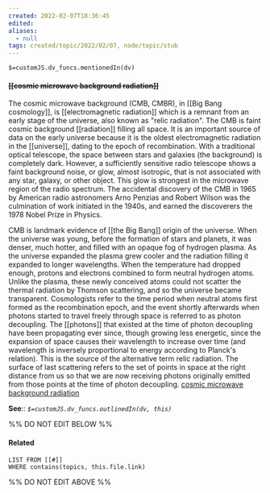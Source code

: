 ```yaml
---
created: 2022-02-07T18:36:45 
edited: 
aliases:
  - null
tags: created/topic/2022/02/07, node/topic/stub
---
```

`$=customJS.dv_funcs.mentionedIn(dv)`

#### <s class="topic-title">[[cosmic microwave background radiation]]</s> 

The cosmic microwave background (CMB, CMBR), in [[Big Bang cosmology]], is [[electromagnetic radiation]] which is a remnant from an early stage of the universe, also known as "relic radiation". The CMB is faint cosmic background [[radiation]] filling all space. It is an important source of data on the early universe because it is the oldest electromagnetic radiation in the [[universe]], dating to the epoch of recombination. With a traditional optical telescope, the space between stars and galaxies (the background) is completely dark. However, a sufficiently sensitive radio telescope shows a faint background noise, or glow, almost isotropic, that is not associated with any star, galaxy, or other object. This glow is strongest in the microwave region of the radio spectrum. The accidental discovery of the CMB in 1965 by American radio astronomers Arno Penzias and Robert Wilson was the culmination of work initiated in the 1940s, and earned the discoverers the 1978 Nobel Prize in Physics.

CMB is landmark evidence of [[the Big Bang]] origin of the universe. When the universe was young, before the formation of stars and planets, it was denser, much hotter, and filled with an opaque fog of hydrogen plasma. As the universe expanded the plasma grew cooler and the radiation filling it expanded to longer wavelengths. When the temperature had dropped enough, protons and electrons combined to form neutral hydrogen atoms. Unlike the plasma, these newly conceived atoms could not scatter the thermal radiation by Thomson scattering, and so the universe became transparent. Cosmologists refer to the time period when neutral atoms first formed as the recombination epoch, and the event shortly afterwards when photons started to travel freely through space is referred to as photon decoupling. The [[photons]] that existed at the time of photon decoupling have been propagating ever since, though growing less energetic, since the expansion of space causes their wavelength to increase over time (and wavelength is inversely proportional to energy according to Planck's relation). This is the source of the alternative term relic radiation. The surface of last scattering refers to the set of points in space at the right distance from us so that we are now receiving photons originally emitted from those points at the time of photon decoupling.
[cosmic microwave background radiation](https://en.wikipedia.org/wiki/Cosmic%20microwave%20background)

**See**::
*`$=customJS.dv_funcs.outlinedIn(dv, this)`*

%% DO NOT EDIT BELOW %%

#### Related 

```dataview
LIST FROM [[#]]
WHERE contains(topics, this.file.link)
```
%% DO NOT EDIT ABOVE %%
